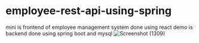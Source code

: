 # employee-rest-api-using-spring
mini is frontend of employee management system done using react 
demo is backend done using spring boot and mysql
![Screenshot (1309)](https://user-images.githubusercontent.com/86165248/167371279-5f5ecca7-1193-49dc-a33a-1e4e310d46ae.png)
